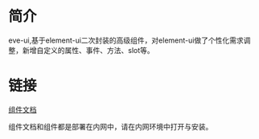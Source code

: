 # 简介

 eve-ui,基于element-ui二次封装的高级组件，对element-ui做了个性化需求调整，新增自定义的属性、事件、方法、slot等。

# 链接

 [组件文档](http://192.168.208.9:9080/eve-ui/)

 组件文档和组件都是部署在内网中，请在内网环境中打开与安装。

